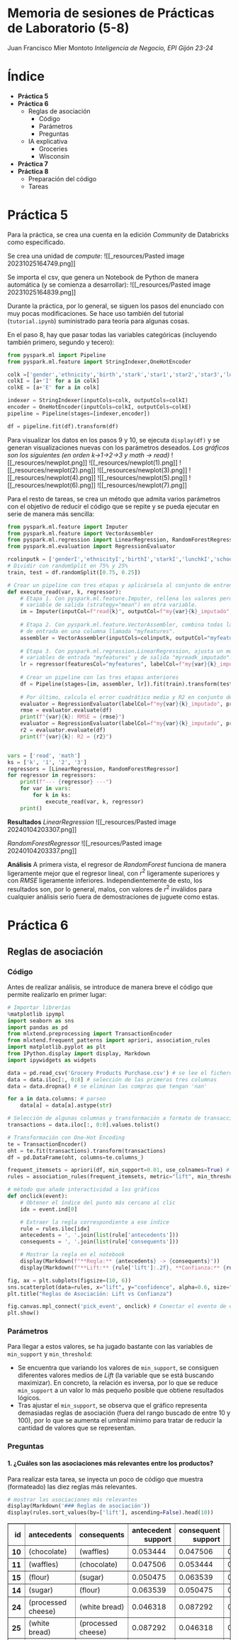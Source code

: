 <br><br><br><br><br><br><br><br><br><br><br><br>
# Memoria de sesiones de Prácticas de Laboratorio (5-8)
Juan Francisco Mier Montoto
*Inteligencia de Negocio, EPI Gijón 23-24*

<div style="page-break-after: always;"></div>

# Índice

- **Práctica 5**
- **Práctica 6**
	- Reglas de asociación
		- Código
		- Parámetros
		- Preguntas
	- IA explicativa
		- Groceries
		- Wisconsin
- **Práctica 7**
- **Práctica 8**
	- Preparación del código
	- Tareas

<div style="page-break-after: always;"></div>

# Práctica 5
Para la práctica, se crea una cuenta en la edición *Community* de Databricks como especificado.

Se crea una unidad de *compute*:
![[_resources/Pasted image 20231025164749.png]]

Se importa el csv, que genera un Notebook de Python de manera automática (y se comienza a desarrollar):
![[_resources/Pasted image 20231025164839.png]]

Durante la práctica, por lo general, se siguen los pasos del enunciado con muy pocas modificaciones. Se hace uso también del tutorial (`tutorial.ipynb`) suministrado para teoría para algunas cosas.

En el paso 8, hay que pasar todas las variables categóricas (incluyendo también primero, segundo y tecero):
```python
from pyspark.ml import Pipeline
from pyspark.ml.feature import StringIndexer,OneHotEncoder

colk =['gender','ethnicity','birth','stark','star1','star2','star3','lunchk','lunch1','lunch2','lunch3','schoolk','school1','school2','school3','degreek','degree1','degree2','degree3','ladderk','ladder1','ladder2','ladder3','tethnicityk','tethnicity1','tethnicity2','tethnicity3','systemk','system1','system2','system3','schoolidk','schoolid1','schoolid2','schoolid3']
colkI = [a+'I' for a in colk]
colkE = [a+'E' for a in colk]

indexer = StringIndexer(inputCols=colk, outputCols=colkI)
encoder = OneHotEncoder(inputCols=colkI, outputCols=colkE)
pipeline = Pipeline(stages=[indexer,encoder])

df = pipeline.fit(df).transform(df)
```


Para visualizar los datos en los pasos 9 y 10, se ejecuta `display(df)` y se generan visualizaciones nuevas con los parámetros deseados.
*Los gráficos son los siguientes (en orden $k$→$1$→$2$→$3$  y $math$ → $read$)*
![[_resources/newplot.png]] 
![[_resources/newplot(1).png]]
![[_resources/newplot(2).png]]
![[_resources/newplot(3).png]]
![[_resources/newplot(4).png]]
![[_resources/newplot(5).png]]
![[_resources/newplot(6).png]]
![[_resources/newplot(7).png]]

Para el resto de tareas, se crea un método que admita varios parámetros con el objetivo de reducir el código que se repite y se pueda ejecutar en serie de manera más sencilla:
```python
from pyspark.ml.feature import Imputer
from pyspark.ml.feature import VectorAssembler
from pyspark.ml.regression import LinearRegression, RandomForestRegressor
from pyspark.ml.evaluation import RegressionEvaluator

rcolinputk = ['genderI','ethnicityI','birthI','starkI','lunchkI','schoolkI','degreekI','ladderkI','tethnicitykI']
# Dividir con randomSplit en 75% y 25%
train, test = df.randomSplit([0.75, 0.25])

# Crear un pipeline con tres etapas y aplicársela al conjunto de entrenamiento
def execute_read(var, k, regressor):
	# Etapa 1. Con pyspark.ml.feature.Imputer, rellena los valores perdidos de la
	# variable de salida (strategy="mean") en otra variable.
	im = Imputer(inputCol=f"read{k}", outputCol=f"my{var}{k}_imputado", strategy="mean")
	
	# Etapa 2. Con pyspark.ml.feature.VectorAssembler, combina todas las variables
	# de entrada en una columna llamada "myfeatures".
	assembler = VectorAssembler(inputCols=colinputk, outputCol="myfeatures")
	
	# Etapa 3. Con pyspark.ml.regression.LinearRegression, ajusta un modelo a las
	# variables de entrada "myfeatures" y de salida "myreadk_imputado".
	lr = regressor(featuresCol="myfeatures", labelCol=f"my{var}{k}_imputado")
	
	# Crear un pipeline con las tres etapas anteriores
	df = Pipeline(stages=[im, assembler, lr]).fit(train).transform(test)
	
	# Por último, calcula el error cuadrático medio y R2 en conjunto de test.
	evaluator = RegressionEvaluator(labelCol=f"my{var}{k}_imputado", predictionCol="prediction", metricName="rmse")
	rmse = evaluator.evaluate(df)
	print(f"{var}{k}: RMSE = {rmse}")
	evaluator = RegressionEvaluator(labelCol=f"my{var}{k}_imputado", predictionCol="prediction", metricName="r2")
	r2 = evaluator.evaluate(df)
	print(f"{var}{k}: R2 = {r2}")


vars = ['read', 'math']
ks = ['k', '1', '2', '3']
regressors = [LinearRegression, RandomForestRegressor]
for regressor in regressors:
	print(f"--- {regressor} ---")
	for var in vars:
		for k in ks:
			execute_read(var, k, regressor)
	print()
```

**Resultados**
*LinearRegression*
![[_resources/Pasted image 20240104203307.png]]
<div style="page-break-after: always;"></div>

*RandomForestRegressor*
![[_resources/Pasted image 20240104203337.png]]

**Análisis**
A primera vista, el regresor de *RandomForest* funciona de manera ligeramente mejor que el regresor lineal, con $r^2$ ligeramente superiores y con $RMSE$ ligeramente inferiores.
Independientemente de esto, los resultados son, por lo general, malos, con valores de $r^2$ inválidos para cualquier análisis serio fuera de demostraciones de juguete como estas.
# Práctica 6
## Reglas de asociación
### Código
Antes de realizar análisis, se introduce de manera breve el código que permite realizarlo en primer lugar:

```python
# Importar librerías
%matplotlib ipympl
import seaborn as sns
import pandas as pd
from mlxtend.preprocessing import TransactionEncoder
from mlxtend.frequent_patterns import apriori, association_rules
import matplotlib.pyplot as plt
from IPython.display import display, Markdown
import ipywidgets as widgets
```

```python
data = pd.read_csv('Grocery Products Purchase.csv') # se lee el fichero de datos
data = data.iloc[:, 0:8] # selección de las primeras tres columnas
data = data.dropna() # se eliminan las compras que tengan 'nan'

for a in data.columns: # parseo
	data[a] = data[a].astype(str)
```

```python
# Selección de algunas columnas y transformación a formato de transacción
transactions = data.iloc[:, 0:8].values.tolist()

# Transformación con One-Hot Encoding
te = TransactionEncoder()
oht = te.fit(transactions).transform(transactions)
df = pd.DataFrame(oht, columns=te.columns_)
```

```python
frequent_itemsets = apriori(df, min_support=0.01, use_colnames=True) # Minería de ítems frecuentes
rules = association_rules(frequent_itemsets, metric="lift", min_threshold=2) # Minería de reglas de asociación
```

```python
# método que añade interactividad a los gráficos
def onclick(event):
    # Obtener el índice del punto más cercano al clic
    idx = event.ind[0]

    # Extraer la regla correspondiente a ese índice
    rule = rules.iloc[idx]
    antecedents = ', '.join(list(rule['antecedents']))
    consequents = ', '.join(list(rule['consequents']))

    # Mostrar la regla en el notebook
    display(Markdown(f"**Regla:** {antecedents} -> {consequents}"))
    display(Markdown(f"**Lift:** {rule['lift']:.2f}, **Confianza:** {rule['confidence']:.2f}"))
```

```python
fig, ax = plt.subplots(figsize=(10, 6))
sns.scatterplot(data=rules, x="lift", y="confidence", alpha=0.6, size="support", sizes=(20, 200), ax=ax, picker=4)
plt.title("Reglas de Asociación: Lift vs Confianza")

fig.canvas.mpl_connect('pick_event', onclick) # Conectar el evento de clic con la función onclick
plt.show()
```

### Parámetros
Para llegar a estos valores, se ha jugado bastante con las variables de `min_support` y `min_threshold`:
- Se encuentra que variando los valores de `min_support`, se consiguen diferentes valores medios de *Lift* (la variable que se está buscando maximizar). En concreto, la relación es inversa, por lo que se reduce `min_support` a un valor lo más pequeño posible que obtiene resultados lógicos.
- Tras ajustar el `min_support`, se observa que el gráfico representa demasiadas reglas de asociación (fuera del rango buscado de entre 10 y 100), por lo que se aumenta el umbral mínimo para tratar de reducir la cantidad de valores que se representan.

### Preguntas
#### 1. ¿Cuáles son las asociaciones más relevantes entre los productos?
Para realizar esta tarea, se inyecta un poco de código que muestra (formateado) las diez reglas más relevantes.
```python
# mostrar las asociaciones más relevantes
display(Markdown('### Reglas de asociación'))
display(rules.sort_values(by=['lift'], ascending=False).head(10))
```

<div>
<style scoped>
    .dataframe tbody tr th:only-of-type {
        vertical-align: middle;
    }

    .dataframe tbody tr th {
        vertical-align: top;
    }

    .dataframe thead th {
        text-align: right;
    }
</style>
<table border="1" class="dataframe">
  <thead>
    <tr style="text-align: right;">
      <th>id</th>
      <th>antecedents</th>
      <th>consequents</th>
      <th>antecedent support</th>
      <th>consequent support</th>
      <th>support</th>
      <th>confidence</th>
      <th>lift</th>
      <th>leverage</th>
      <th>conviction</th>
      <th>zhangs_metric</th>
    </tr>
  </thead>
  <tbody>
    <tr>
      <th>10</th>
      <td>(chocolate)</td>
      <td>(waffles)</td>
      <td>0.053444</td>
      <td>0.047506</td>
      <td>0.010689</td>
      <td>0.200000</td>
      <td>4.210000</td>
      <td>0.008150</td>
      <td>1.190618</td>
      <td>0.805521</td>
    </tr>
    <tr>
      <th>11</th>
      <td>(waffles)</td>
      <td>(chocolate)</td>
      <td>0.047506</td>
      <td>0.053444</td>
      <td>0.010689</td>
      <td>0.225000</td>
      <td>4.210000</td>
      <td>0.008150</td>
      <td>1.221362</td>
      <td>0.800499</td>
    </tr>
    <tr>
      <th>15</th>
      <td>(flour)</td>
      <td>(sugar)</td>
      <td>0.050475</td>
      <td>0.063539</td>
      <td>0.011876</td>
      <td>0.235294</td>
      <td>3.703134</td>
      <td>0.008669</td>
      <td>1.224603</td>
      <td>0.768762</td>
    </tr>
    <tr>
      <th>14</th>
      <td>(sugar)</td>
      <td>(flour)</td>
      <td>0.063539</td>
      <td>0.050475</td>
      <td>0.011876</td>
      <td>0.186916</td>
      <td>3.703134</td>
      <td>0.008669</td>
      <td>1.167807</td>
      <td>0.779486</td>
    </tr>
    <tr>
      <th>24</th>
      <td>(processed cheese)</td>
      <td>(white bread)</td>
      <td>0.046318</td>
      <td>0.087292</td>
      <td>0.013658</td>
      <td>0.294872</td>
      <td>3.377987</td>
      <td>0.009615</td>
      <td>1.294386</td>
      <td>0.738156</td>
    </tr>
    <tr>
      <th>25</th>
      <td>(white bread)</td>
      <td>(processed cheese)</td>
      <td>0.087292</td>
      <td>0.046318</td>
      <td>0.013658</td>
      <td>0.156463</td>
      <td>3.377987</td>
      <td>0.009615</td>
      <td>1.130574</td>
      <td>0.771294</td>
    </tr>
    <tr>
      <th>16</th>
      <td>(ham)</td>
      <td>(processed cheese)</td>
      <td>0.082542</td>
      <td>0.046318</td>
      <td>0.011876</td>
      <td>0.143885</td>
      <td>3.106438</td>
      <td>0.008053</td>
      <td>1.113964</td>
      <td>0.739094</td>
    </tr>
    <tr>
      <th>17</th>
      <td>(processed cheese)</td>
      <td>(ham)</td>
      <td>0.046318</td>
      <td>0.082542</td>
      <td>0.011876</td>
      <td>0.256410</td>
      <td>3.106438</td>
      <td>0.008053</td>
      <td>1.233823</td>
      <td>0.711021</td>
    </tr>
    <tr>
      <th>4</th>
      <td>(misc. beverages)</td>
      <td>(bottled water)</td>
      <td>0.030285</td>
      <td>0.128266</td>
      <td>0.011283</td>
      <td>0.372549</td>
      <td>2.904503</td>
      <td>0.007398</td>
      <td>1.389326</td>
      <td>0.676185</td>
    </tr>
    <tr>
      <th>5</th>
      <td>(bottled water)</td>
      <td>(misc. beverages)</td>
      <td>0.128266</td>
      <td>0.030285</td>
      <td>0.011283</td>
      <td>0.087963</td>
      <td>2.904503</td>
      <td>0.007398</td>
      <td>1.063241</td>
      <td>0.752187</td>
    </tr>
  </tbody>
</table>
</div>

#### 2. Visualice un grafo con las reglas más relevantes
![[_resources/Pasted image 20240104200751.png]]

#### 3. Dé un ejemplo de cómo usaría esta información para decidir sobre las bajadas y subidas de precio
Teniendo en cuenta la tabla del primer punto, por lo general sería buena idea rebajar y subirle el precio a alguna de las siguientes parejas de items:
- Chocolate y gofres
- Azúcar y harina
- Pan de molde y lonchas de queso
- Agua y otras bevidas

Por ejemplo, podría hacerse una oferta de harina muy agresiva pero por otro lado subir el precio del azúcar.

## IA explicativa
### Parte 1. Groceries

### Parte 2. Wisconsin

<div style="page-break-after: always;"></div>


# Práctica 7
Esta práctica se completa tomando como base el notebook de teoría, tal y como se dice en el enunciado de las prácticas.

**Lectura inicial del dataset**
```python
import pandas as pd
import numpy as np
import matplotlib.pylab as plt
# Lectura sin formato
data = pd.read_csv('AirPassengers.csv')
print(data.head())
print('\n Data Types:')
print(data.dtypes)
```
![[_resources/Pasted image 20240104110338.png]]

```python
import datetime
dateparse = lambda dates: datetime.datetime.strptime(dates, '%Y-%m')
data = pd.read_csv('AirPassengers.csv', parse_dates=['Month'], index_col='Month',date_parser=dateparse)
ts = data['#Passengers'] # Serie temporal
plt.style.use('fivethirtyeight')
plt.plot(ts)
plt.show()
```
![[_resources/Pasted image 20240104110525.png]]
## 1. Determinar los parámetros del modelo ARIMA con los que se obtenga el mejor ajuste en la serie `AirPassengers`
```python
import itertools
import statsmodels.api as sm

endTrain = '1957-12-31'
startTest = '1958-01-01'
y_train = ts[:endTrain]
p = d = q = range(0, 2)
pdq = list(itertools.product(p, d, q))
seasonal_pdq = [(x[0], x[1], x[2], 12) for x in list(itertools.product(p, d, q))]
```

Para ajustar los hiperparámetros:
```python
# Ajuste de hiperparámetros
mejor = np.inf
for param in pdq:
    for param_seasonal in seasonal_pdq:
        try:
            mod = sm.tsa.statespace.SARIMAX(y_train,
                                            order=param,
                                            seasonal_order=param_seasonal,
                                            enforce_invertibility=False)
            results = mod.fit(disp=False)
            if results.aic < mejor:
                mejor = results.aic
                mejores_parametros = [param, param_seasonal]
        except:
            continue
```

Se ajusta el modelo:
```python
# Ajuste del modelo
mod = sm.tsa.statespace.SARIMAX(y_train,
                                order=mejores_parametros[0],
                                seasonal_order=mejores_parametros[1],
                                enforce_invertibility=False)
results = mod.fit()
results.plot_diagnostics(figsize=(16, 16))
plt.show()
```
![[_resources/Pasted image 20240104110931.png]]

Se predicen los valores de la serie:
```python
# Predicción a múltiples pasos
pred_uc = results.get_forecast(steps=100)
pred_ci = pred_uc.conf_int()
ax = data.plot(label='observed', figsize=(14, 7))
pred_uc.predicted_mean.plot(ax=ax, label='Forecast')
ax.fill_between(pred_ci.index,
                pred_ci.iloc[:, 0],
                pred_ci.iloc[:, 1], color='k', alpha=.25)
ax.set_xlabel('Date')
ax.set_ylabel('# passengers')
plt.legend()
plt.show()
```
![[_resources/Pasted image 20240104111036.png]]

Se evalúan los resultados de la predicción:
```python
# Evaluación de la predicción
y_truth = data[startTest:]['#Passengers']
# print(y_truth)
predicciones_arima = pred_uc.predicted_mean[y_truth.index]

mse = ((predicciones_arima - y_truth) ** 2).mean()
rele = (np.abs(predicciones_arima - y_truth)/y_truth*100).mean()
print('Error cuadrático medio ARIMA {}'.format(round(mse, 2)))
print('Raíz cuadrada de ECM ARIMA {}'.format(round(np.sqrt(mse), 2)))
print('Error porcentual medio ARIMA {}'.format(round(rele, 2)))

predicciones_arima = pred_uc.predicted_mean[y_truth.index]
```
![[_resources/Pasted image 20240104111400.png]]

## 2. Ajustar el modelo Holt-Winters a esta serie y comparar sus resultados
```python
# Holt-Winters
from pylab import rcParams
rcParams['figure.figsize'] = 18, 8

from statsmodels.tsa.api import ExponentialSmoothing
hw_model = ExponentialSmoothing(
    y_train, trend='add', seasonal='add', seasonal_periods=12).fit()
predicciones_hw = hw_model.forecast(12*3)

mse = ((predicciones_hw - y_truth) ** 2).mean()
rele = (np.abs(predicciones_hw - y_truth)/y_truth*100).mean()
print('Error cuadrático medio HW {}'.format(round(mse, 2)))
print('Raíz cuadrada de ECM HW {}'.format(round(np.sqrt(mse), 2)))
print('Error porcentual medio HW {}'.format(round(rele, 2)))

plt.plot(ts, label="Actual")
plt.plot(predicciones_arima, label="ARIMA")
plt.plot(predicciones_hw, label="Holt-Winters")
plt.legend()
plt.show()
```
![[_resources/Pasted image 20240104111501.png]]
![[_resources/Pasted image 20240104111507.png]]
## 3. Ajustar Prophet a los mismos datos y comparar los resultados
Primero, se ajustan los datos que se van a utilizar como entrenamiento:
```python
y_train = data[:endTrain]
ejemplo = pd.DataFrame({"ds": list(y_train.index), "y": [ v[0] for v in y_train.values ]})
ejemplo.plot(x="ds", y="y") # show training data
```
![[_resources/Pasted image 20240104190717.png]]

Después, se realizan las predicciones y se guardan en la variable correspondiente:
```python
from prophet import Prophet
m = Prophet(interval_width=1)
m.fit(ejemplo)
forecast = m.predict(
	m.make_future_dataframe(periods=length, freq='MS')
)

fig1 = m.plot(forecast[
    ['ds', 'yhat', 'yhat_lower', 'yhat_upper']
])

print('Error cuadrático medio PROPHET {}'.format(round(mse, 2)))
print('Raíz cuadrada de ECM PROPHET {}'.format(round(np.sqrt(mse), 2)))
print('Error porcentual medio PROPHET {}'.format(round(rele, 2)))

forecast = forecast.set_index('ds')
predicciones_prophet = forecast.loc[[str(value).split("T")[0].strip() for value in y_truth.index.values], 'yhat']
```

Se obtienen los siguientes resultados:
![[_resources/Pasted image 20240104190812.png]]
![[_resources/Pasted image 20240104190820.png]]
## 4. Ajustar DeepAR a los mismos datos y comparar los resultados
Primero, se ajustan los datos a DeepAR y se muestran en un gráfico, destacando el límite entre el conjunto de entrenamiento y el de testing:
```python
from gluonts.dataset.common import ListDataset
from gluonts.dataset.util import to_pandas
from gluonts.torch.model.deepar import DeepAREstimator
from gluonts.evaluation.backtest import make_evaluation_predictions

# Una variable "target", una fecha "start" y una frecuencia
training_data = ListDataset(
    [{"start": ts.index[0], "target": y_train['#Passengers']}], freq="M"
)

# Train + test
test_data = ListDataset(
    [{"start": ts.index[0], "target": ts}], freq="M"
)

to_pandas(test_data[0]).plot()
plt.axvline(y_train.index[-1], color='r')
plt.grid(which="both")
plt.show()
```
![[_resources/Pasted image 20240104193911.png]]

```python
# prediction length: diferencia entre el final del train y el final del dataset
prediction_length = len(ts) - len(y_train)
estimator = DeepAREstimator(
	freq="M",
	prediction_length=prediction_length,
	cardinality=[1],
	trainer_kwargs={"max_epochs": 50, "accelerator": "cpu"}
)
predictor = estimator.train(training_data=training_data)
```

```python
forecasts_it, ts_it = make_evaluation_predictions(
    dataset=test_data,  # test dataset
    predictor=predictor,  # predictor
    num_samples=100,  # number of sample paths we want for evaluation
)
forecasts = list(forecasts_it)[0]
ts = list(ts_it)[0]

print(f"Number of sample paths: {forecasts.num_samples}")
print(f"Dimension of samples: {forecasts.samples.shape}")
print(f"Start date of the forecast window: {forecasts.start_date}")
print(f"Frequency of the time series: {forecasts.freq}")

plot_prob_forecasts(ts, forecasts, 100, endTrain)
plt.show()
predicciones_deepar = forecasts.mean
```
![[_resources/Pasted image 20240104213510.png]]
## 5. Comparar entre sí las predicciones de los modelos (long term)
### Resultados
Para compararar todos los modelos, se representan en un gráfico simultáneamente:
```python
plt.plot(ts_copy, label="Actual")
plt.plot(predicciones_arima, label="ARIMA")
plt.plot(predicciones_hw, label="Holt-Winters")
plt.plot(predicciones_prophet, label="Prophet")
plt.axvline(pd.to_datetime(endTrain), lw=1, color='r')
plt.legend()
plt.show()
```

<div style="page-break-after: always;"></div>
![[_resources/Pasted image 20240104211056.png]]

### Análisis
De la gráfica anterior, podemos realizar un escueto análisis de las predicciones:
- ARIMA y Holt-Winters realizan predicciones muy similares y además bastante conservadoras, ignorando el trend del número de pasajeros.
- Prophet analiza mejor el trend global pero se adapt

# Práctica 8
## Preparación del código
- Para la resolución de esta práctica, se escoge Google Colab como entorno de desarrollo, lo que permite ejecuciones con GPU de manera rápida y gratuita.
- Obviamente, a la hora de preparar el código, se utilizan ejemplos y código de HuggingFace, como Transformers.
- Para facilitar la ejecución, se utilizan diccionarios de Python para almacenar tanto los modelos como los datasets, para poder probar con mayor facilidad.

**Libererías utilizadas:**
![[_resources/Pasted image 20240104004142.png]]

## Tareas
Para la práctica 8, existen 5 tareas:
### 1. Escoger una tarea dentro de *Natural Language Processing* (NLP)
Se escoge [*Question Answering*](https://huggingface.co/tasks/question-answering).
![[_resources/Pasted image 20240103190332.png|500]]

### 2.  Elegir un dataset asociado a dicha tarea:
A la hora de escoger datasets, hay que tener en cuenta dos puntos clave:
- Se necesitan conjuntos que cuenten con un esquema básico de pregunta, contexto y respuesta válida.
- Puesto que la mayoría de modelos están entrenados sobre datasets derivados de *squad*, sería adecuado escoger un conjunto derivado de *squad* y otro que no lo sea, para corroborar que el modelo es capaz de encontrar las respuestas adecuadas en el mayor número de circunstancias.

Para este análisis se escoge el dataset oficial de *[Squad v2](https://huggingface.co/datasets/squad_v2)* y el dataset de Databricks *[Dolly 15k](https://huggingface.co/datasets/databricks/databricks-dolly-**15k**)*.
![[_resources/Pasted image 20240104004239.png]]

Como nota adicional, se filtran y se eliminan todos los elementos que no contienen contexto.

### 3. Elegir al menos dos modelos para resolver la tarea 
Se escogen tres modelos diferentes para contrastar resultados:
- El modelo por defecto (`distilbert-base-cased-distilled-squad`), entrenado sobre *squad*.
- Otro modelo *bert* (Bidirectional Encoder Representations from Transformers) entrenado también sobre *Squad v2*, más actualizado.
- Un último modelo totalmente diferente, que no utiliza ninguna derivación de *bert*/*robert*/*berta* ni está entrenado sobre *squad* ni sus derivados.

![[_resources/Pasted image 20240104005135.png]]

### 4. Evaluar sobre el dataset elegido y hacer una comparativa de los modelos
#### Evaluación
A la hora de evaluar, primero se ejecuta una batería de tests compuestas de muestras aleatorias de los conjuntos escogidos frente a todos los modelos.

![[_resources/Pasted image 20240104010628.png]]

Con las preguntas resumidas en un array, se prueban los modelos:
![[_resources/Pasted image 20240104010718.png]]

#### Comparativa
Lo primero de todo y lo más obvio, es que el modelo `splinter-base` no sirve para las tareas (de la manera en la que estamos evaluando).
Lo segundo, es que el conjunto *Dolly 15k* espera respuestas que, por lo general, son demasiado largas para que los modelos escojan la respuesta correcta.

Analizando los dos modelos tipo *BERT* sobre el dataset tradicional *Squad*, sus respuestas son muy similares (si no iguales) la mayor parte de las veces:
![[_resources/Pasted image 20240104011247.png]]

En algunos casos, sin embargo, `deberta-v3` devuelve respuestas más acertadas y con mayor `confidence` que el modelo por defecto:
![[_resources/Pasted image 20240104011412.png]]

De este análisis, se deduce, que el segundo modelo, `deberta-v3-base-squad2`, es el mejor *para la tarea que se está evaluando*.

### 5. Elegir el mejor modelo y crear una demo para desplegarlo
Después de escoger el mejor modelo, se crea una demo sencilla haciendo uso de la librería *Gradio*.

![[_resources/Pasted image 20240104095304.png]]

A partir de la sencilla demostración anterior, se obtiene una interfaz que permite interactuar libremente con el modelo escogido:
![[_resources/Pasted image 20240104095336.png]]